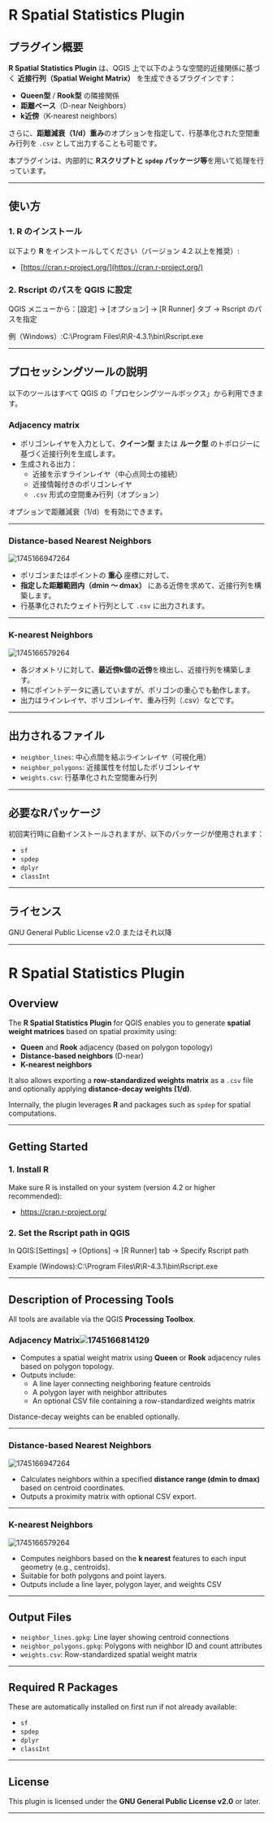 # R Spatial Statistics Plugin

## プラグイン概要

**R Spatial Statistics Plugin** は、QGIS 上で以下のような空間的近接関係に基づく **近接行列（Spatial Weight Matrix）** を生成できるプラグインです：

- **Queen型** / **Rook型** の隣接関係
- **距離ベース**（D-near Neighbors）
- **k近傍**（K-nearest neighbors）

さらに、**距離減衰（1/d）重み**のオプションを指定して、行基準化された空間重み行列を `.csv` として出力することも可能です。

本プラグインは、内部的に **Rスクリプトと `spdep` パッケージ等**を用いて処理を行っています。

---

## 使い方

### 1. R のインストール

以下より **R** をインストールしてください（バージョン 4.2 以上を推奨）:

- [https://cran.r-project.org/](https://cran.r-project.org/)

### 2. Rscript のパスを QGIS に設定

QGIS メニューから：[設定] → [オプション] → [R Runner] タブ → Rscript のパスを指定

例（Windows）:C:\Program Files\R\R-4.3.1\bin\Rscript.exe

---

## プロセッシングツールの説明

以下のツールはすべて QGIS の「プロセシングツールボックス」から利用できます。

### Adjacency matrix


- ポリゴンレイヤを入力として、**クイーン型** または **ルーク型** のトポロジーに基づく近接行列を生成します。
- 生成される出力：
  - 近接を示すラインレイヤ（中心点同士の接続）
  - 近接情報付きのポリゴンレイヤ
  - `.csv` 形式の空間重み行列（オプション）

オプションで距離減衰（1/d）を有効にできます。

---

### Distance-based Nearest Neighbors

![1745166947264](image/README/1745166947264.png)

- ポリゴンまたはポイントの **重心** 座標に対して、
- **指定した距離範囲内（dmin 〜 dmax）** にある近傍を求めて、近接行列を構築します。
- 行基準化されたウェイト行列として `.csv` に出力されます。

---

### K-nearest Neighbors

![1745166579264](https://file+.vscode-resource.vscode-cdn.net/Users/nbayashi/Library/Application%20Support/QGIS/QGIS3/profiles/default/python/plugins/qgis_r_spatial_stat_plugin/image/README/1745166579264.png)

- 各ジオメトリに対して、**最近傍k個の近傍**を検出し、近接行列を構築します。
- 特にポイントデータに適していますが、ポリゴンの重心でも動作します。
- 出力はラインレイヤ、ポリゴンレイヤ、重み行列（.csv）などです。

---

## 出力されるファイル

- `neighbor_lines`: 中心点間を結ぶラインレイヤ（可視化用）
- `neighbor_polygons`: 近接属性を付加したポリゴンレイヤ
- `weights.csv`: 行基準化された空間重み行列

---

## 必要なRパッケージ

初回実行時に自動インストールされますが、以下のパッケージが使用されます：

- `sf`
- `spdep`
- `dplyr`
- `classInt`

---

## ライセンス

GNU General Public License v2.0 またはそれ以降

---

# R Spatial Statistics Plugin

## Overview

The **R Spatial Statistics Plugin** for QGIS enables you to generate **spatial weight matrices** based on spatial proximity using:

- **Queen** and **Rook** adjacency (based on polygon topology)
- **Distance-based neighbors** (D-near)
- **K-nearest neighbors**

It also allows exporting a **row-standardized weights matrix** as a `.csv` file and optionally applying **distance-decay weights (1/d)**.

Internally, the plugin leverages **R** and packages such as `spdep` for spatial computations.

---

## Getting Started

### 1. Install R

Make sure R is installed on your system (version 4.2 or higher recommended):

- https://cran.r-project.org/

### 2. Set the Rscript path in QGIS

In QGIS:[Settings] → [Options] → [R Runner] tab → Specify Rscript path

Example (Windows):C:\Program Files\R\R-4.3.1\bin\Rscript.exe

---

## Description of Processing Tools

All tools are available via the QGIS **Processing Toolbox**.

### Adjacency Matrix![1745166814129](image/README/1745166814129.png)

- Computes a spatial weight matrix using **Queen** or **Rook** adjacency rules based on polygon topology.
- Outputs include:
  - A line layer connecting neighboring feature centroids
  - A polygon layer with neighbor attributes
  - An optional CSV file containing a row-standardized weights matrix

Distance-decay weights can be enabled optionally.

---

### Distance-based Nearest Neighbors

![1745166947264](https://file+.vscode-resource.vscode-cdn.net/Users/nbayashi/Library/Application%20Support/QGIS/QGIS3/profiles/default/python/plugins/qgis_r_spatial_stat_plugin/image/README/1745166947264.png)

- Calculates neighbors within a specified **distance range (dmin to dmax)** based on centroid coordinates.
- Outputs a proximity matrix with optional CSV export.

---

### K-nearest Neighbors

![1745166579264](https://file+.vscode-resource.vscode-cdn.net/Users/nbayashi/Library/Application%20Support/QGIS/QGIS3/profiles/default/python/plugins/qgis_r_spatial_stat_plugin/image/README/1745166579264.png)

- Computes neighbors based on the **k nearest** features to each input geometry (e.g., centroids).
- Suitable for both polygons and point layers.
- Outputs include a line layer, polygon layer, and weights CSV

---

## Output Files

- `neighbor_lines.gpkg`: Line layer showing centroid connections
- `neighbor_polygons.gpkg`: Polygons with neighbor ID and count attributes
- `weights.csv`: Row-standardized spatial weight matrix

---

## Required R Packages

These are automatically installed on first run if not already available:

- `sf`
- `spdep`
- `dplyr`
- `classInt`

---

## License

This plugin is licensed under the **GNU General Public License v2.0** or later.

---

